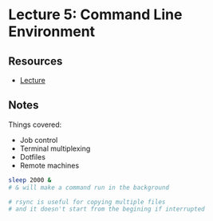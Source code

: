 Lecture 5: Command Line Environment
===

Resources
---
- [Lecture](https://www.youtube.com/watch?v=e8BO_dYxk5c)

Notes
---
Things covered:

- Job control
- Terminal multiplexing
- Dotfiles
- Remote machines

```bash
sleep 2000 &
# & will make a command run in the background

# rsync is useful for copying multiple files
# and it doesn't start from the begining if interrupted
```

